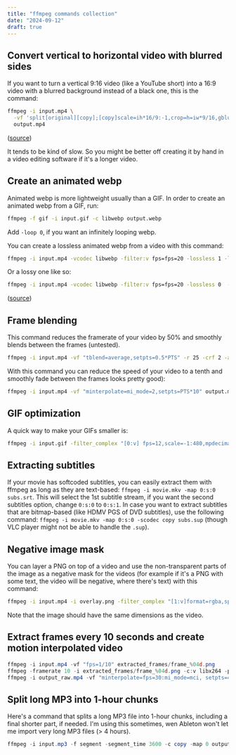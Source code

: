 ```yaml
---
title: "ffmpeg commands collection"
date: "2024-09-12"
draft: true
---
```


## Convert vertical to horizontal video with blurred sides

If you want to turn a vertical 9:16 video (like a YouTube short) into a 16:9 video with a blurred background instead of a black one, this is the command:

```sh
ffmpeg -i input.mp4 \
  -vf 'split[original][copy];[copy]scale=ih*16/9:-1,crop=h=iw*9/16,gblur=sigma=20[blurred];[blurred][original]overlay=(main_w-overlay_w)/2:(main_h-overlay_h)/2' \
  output.mp4
```

([source](https://www.junian.net/tech/ffmpeg-vertical-video-blur/))

It tends to be kind of slow. So you might be better off creating it by hand in a video editing software if it's a longer video.

## Create an animated webp

Animated webp is more lightweight usually than a GIF. In order to create an animated webp from a GIF, run:

```sh
ffmpeg -f gif -i input.gif -c libwebp output.webp
```

Add `-loop 0`, if you want an infinitely looping webp.

You can create a lossless animated webp from a video with this command:

```sh
ffmpeg -i input.mp4 -vcodec libwebp -filter:v fps=fps=20 -lossless 1 -loop 0 -preset default -an -vsync 0 -s 800:600 output.webp
```

Or a lossy one like so:

```sh
ffmpeg -i input.mp4 -vcodec libwebp -filter:v fps=fps=20 -lossless 0  -compression_level 3 -q:v 70 -loop 1 -preset picture -an -fps_mode 0 -s 800:600 output.webp
```

([source](https://www.junian.net/tech/ffmpeg-vertical-video-blur/))

## Frame blending

This command reduces the framerate of your video by 50% and smoothly blends between the frames (untested).

```sh
ffmpeg -i input.mp4 -vf "tblend=average,setpts=0.5*PTS" -r 25 -crf 2 -an output.mp4
```

With this command you can reduce the speed of your video to a tenth and smoothly fade between the frames looks pretty good):

```sh
ffmpeg -i input.mp4 -vf "minterpolate=mi_mode=2,setpts=PTS*10" output.mp4
```

## GIF optimization

A quick way to make your GIFs smaller is:

```sh
ffmpeg -i input.gif -filter_complex "[0:v] fps=12,scale=-1:480,mpdecimate,split [a][b];[a] palettegen=max_colors=32 [p];[b][p] paletteuse=dither=bayer:bayer_scale=5" output.gif
```

## Extracting subtitles

If your movie has softcoded subtitles, you can easily extract them with ffmpeg as long as they are text-based: `ffmpeg -i movie.mkv -map 0:s:0 subs.srt`. This will select the 1st subtitle stream, if you want the second subtitles option, change `0:s:0` to `0:s:1`. In case you want to extract subtitles that are bitmap-based (like HDMV PGS of DVD subtitles), use the following command: `ffmpeg -i movie.mkv -map 0:s:0 -scodec copy subs.sup` (though VLC player might not be able to handle the `.sup`).

## Negative image mask

You can layer a PNG on top of a video and use the non-transparent parts of the image as a negative mask for the videos (for example if it's a PNG with some text, the video will be negative, where there's text) with this command:

```sh
ffmpeg -i input.mp4 -i overlay.png -filter_complex "[1:v]format=rgba,split[alpha][color]; [alpha]alphaextract[invert]; [color]negate[neg]; [neg][invert]alphamerge[final]; [0:v][final]overlay=format=auto" -c:v libx264 -pix_fmt yuv420p output.mp4
```

Note that the image should have the same dimensions as the video.

## Extract frames every 10 seconds and create motion interpolated video

```powershell
ffmpeg -i input.mp4 -vf "fps=1/10" extracted_frames/frame_%04d.png
ffmpeg -framerate 10 -i extracted_frames/frame_%04d.png -c:v libx264 -pix_fmt yuv420p output_raw.mp4
ffmpeg -i output_raw.mp4 -vf "minterpolate=fps=30:mi_mode=mci, setpts=4*PTS" -c:v libx264 -crf 18 -preset slow final_output.mp4
```

## Split long MP3 into 1-hour chunks

Here's a command that splits a long MP3 file into 1-hour chunks, including a final shorter part, if needed. I'm using this sometimes, wen Ableton won't let me import very long MP3 files (> 4 hours).

```powershell
ffmpeg -i input.mp3 -f segment -segment_time 3600 -c copy -map 0 output_%03d.mp3
```
